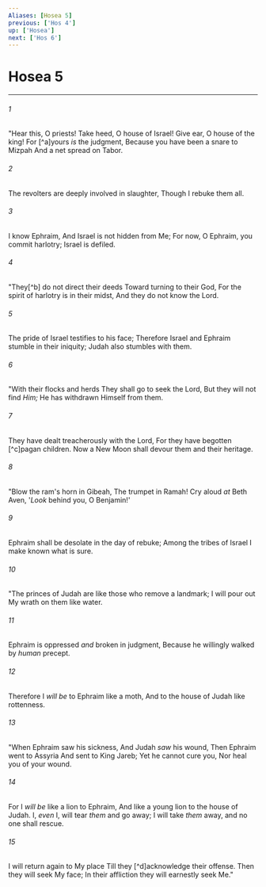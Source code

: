 ```yaml
---
Aliases: [Hosea 5]
previous: ['Hos 4']
up: ['Hosea']
next: ['Hos 6']
---
```

# Hosea 5

***


###### 1 
"Hear this, O priests! Take heed, O house of Israel! Give ear, O house of the king! For [^a]yours _is_ the judgment, Because you have been a snare to Mizpah And a net spread on Tabor. 

###### 2 
The revolters are deeply involved in slaughter, Though I rebuke them all. 

###### 3 
I know Ephraim, And Israel is not hidden from Me; For now, O Ephraim, you commit harlotry; Israel is defiled. 

###### 4 
"They[^b] do not direct their deeds Toward turning to their God, For the spirit of harlotry is in their midst, And they do not know the Lord. 

###### 5 
The pride of Israel testifies to his face; Therefore Israel and Ephraim stumble in their iniquity; Judah also stumbles with them. 

###### 6 
"With their flocks and herds They shall go to seek the Lord, But they will not find _Him;_ He has withdrawn Himself from them. 

###### 7 
They have dealt treacherously with the Lord, For they have begotten [^c]pagan children. Now a New Moon shall devour them and their heritage. 

###### 8 
"Blow the ram's horn in Gibeah, The trumpet in Ramah! Cry aloud _at_ Beth Aven, '_Look_ behind you, O Benjamin!' 

###### 9 
Ephraim shall be desolate in the day of rebuke; Among the tribes of Israel I make known what is sure. 

###### 10 
"The princes of Judah are like those who remove a landmark; I will pour out My wrath on them like water. 

###### 11 
Ephraim is oppressed _and_ broken in judgment, Because he willingly walked by _human_ precept. 

###### 12 
Therefore I _will be_ to Ephraim like a moth, And to the house of Judah like rottenness. 

###### 13 
"When Ephraim saw his sickness, And Judah _saw_ his wound, Then Ephraim went to Assyria And sent to King Jareb; Yet he cannot cure you, Nor heal you of your wound. 

###### 14 
For I _will be_ like a lion to Ephraim, And like a young lion to the house of Judah. I, _even_ I, will tear _them_ and go away; I will take _them_ away, and no one shall rescue. 

###### 15 
I will return again to My place Till they [^d]acknowledge their offense. Then they will seek My face; In their affliction they will earnestly seek Me."

